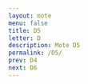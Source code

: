 ```yaml
---
layout: mote
menu: false
title: D5
letter: D
description: Mote D5
permalink: /D5/
prev: D4
next: D6
---
```


